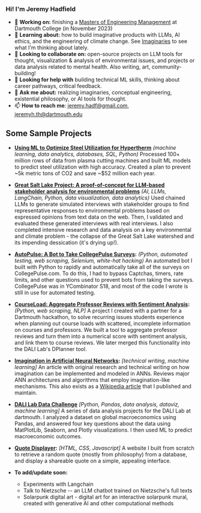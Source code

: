 ### Hi! I'm Jeremy Hadfield
- 🔭 **Working on:** finishing a [Masters of Engineering Management](https://engineering.dartmouth.edu/graduate/mem) at Dartmouth College (in November 2023)
- 🌱 **Learning about:** how to build imaginative products with LLMs, AI ethics, and the engineering of climate change. See [Imaginaries](https://imaginaries.substack.com/) to see what I'm thinking about lately.
- 👯 **Looking to collaborate on:** open-source projects on LLM tools for thought, visualization & analysis of environmental issues, and projects or data analysis related to mental health. Also writing, art, community-building!
- 🤔 **Looking for help with** building technical ML skills, thinking about career pathways, critical feedback. 
- 💬 **Ask me about:** realizing imaginaries, conceptual engineering, existential philosophy, or AI tools for thought. 
- 📫 **How to reach me**: jeremy.hadf@gmail.com, jeremyh.th@dartmouth.edu

## Some Sample Projects
- **[Using ML to Optimize Steel Utilization for Hypertherm](https://github.com/jerhadf/hyperthermDAPL)** _(machine learning, data analytics, databases, SQL, Python)_ Processed 100+ million rows of data from plasma cutting machines and built ML models to predict steel utilization with high accuracy. Created a plan to prevent ~5k metric tons of CO2 and save ~$52 million each year.
- **[Great Salt Lake Project: A proof-of-concept for LLM-based stakeholder analysis for environmental problems](https://github.com/jerhadf/GreatSaltLakeCrisisAnalysis)** _(AI, LLMs, LangChain, Python, data visualization, data analytics)_ Used chained LLMs to generate simulated interviews with stakeholder groups to find representative responses to environmental problems based on expressed opinions from text data on the web. Then, I validated and evaluated these generated interviews with real interviews. I also completed intensive research and data analysis on a key environmental and climate problem - the collapse of the Great Salt Lake watershed and its impending dessication (it's drying up!). 
- **[AutoPulse: A Bot to Take CollegePulse Surveys](https://github.com/jerhadf/pulse-survey-bot):** _(Python, automated testing, web scraping, Selenium, white-hat hacking)_ An automated bot I built with Python to rapidly and automatically take all of the surveys on CollegePulse.com. To do this, I had to bypass Captchas, timers, rate limits, and other questions used to prevent bots from taking the surveys. CollegePulse was in YCombinator S18, and most of the code I wrote is still in use for automated testing.
- **[CourseLoad: Aggregate Professor Reviews with Sentiment Analysis](https://github.com/jerhadf/courseLOAD):** _(Python, web scraping, NLP]_ A project I created with a partner for a Dartmouth hackathon, to solve recurring issues students experience when planning out course loads with scattered, incomplete information on courses and professors. We built a tool to aggregate professor reviews and turn them into a numerical score with sentiment analysis, and link them to course reviews. We later merged this functionality into the DALI Lab's DPlanner tool. 
- **[Imagination in Artificial Neural Networks](https://github.com/jerhadf/imagination-ANNs):** _[technical writing, machine learning]_ An article with original research and technical writing on how imagination can be implemented and modeled in ANNs. Reviews major ANN architectures and algorithms that employ imagination-like mechanisms. This also exists as a [Wikipedia article](https://en.wikipedia.org/wiki/Imagination_in_artificial_neural_networks) that I published and maintain. 
- **[DALI Lab Data Challenge](https://github.com/jerhadf/data_challenge_22w)** _[Python, Pandas, data analysis, dataviz, machine learning]_ A series of data analysis projects for the DALI Lab at dartmouth. I analyzed a dataset on global macroeconomics using Pandas, and answered four key questions about the data using MatPlotLib, Seaborn, and Plotly visualizations. I then used ML to predict macroeconomic outcomes. 
- **[Quote Displayer](https://github.com/jerhadf/quote-displayer):** _[HTML, CSS, Javascript]_ A website I built from scratch to retrieve a random quote (mostly from philosophy) from a database, and display a shareable quote on a simple, appealing interface.

- **To add/update soon:**
  - Experiments with Langchain
  - Talk to Nietzsche -- an LLM chatbot trained on Nietzsche's full texts
  - Solarpunk digital art - digital art for an interactive solarpunk mural, created with generative AI and other computational methods 
